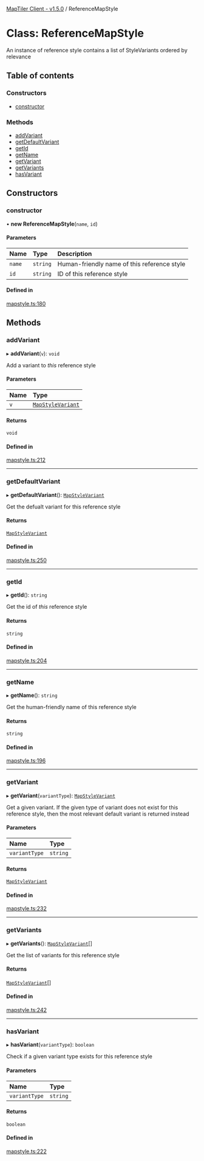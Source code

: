 [MapTiler Client - v1.5.0](../README.md) / ReferenceMapStyle

# Class: ReferenceMapStyle

An instance of reference style contains a list of StyleVariants ordered by relevance

## Table of contents

### Constructors

- [constructor](ReferenceMapStyle.md#constructor)

### Methods

- [addVariant](ReferenceMapStyle.md#addvariant)
- [getDefaultVariant](ReferenceMapStyle.md#getdefaultvariant)
- [getId](ReferenceMapStyle.md#getid)
- [getName](ReferenceMapStyle.md#getname)
- [getVariant](ReferenceMapStyle.md#getvariant)
- [getVariants](ReferenceMapStyle.md#getvariants)
- [hasVariant](ReferenceMapStyle.md#hasvariant)

## Constructors

### constructor

• **new ReferenceMapStyle**(`name`, `id`)

#### Parameters

| Name | Type | Description |
| :------ | :------ | :------ |
| `name` | `string` | Human-friendly name of this reference style |
| `id` | `string` | ID of this reference style |

#### Defined in

[mapstyle.ts:180](https://github.com/maptiler/maptiler-client-js/blob/8bd7bfc/src/mapstyle.ts#L180)

## Methods

### addVariant

▸ **addVariant**(`v`): `void`

Add a variant to _this_ reference style

#### Parameters

| Name | Type |
| :------ | :------ |
| `v` | [`MapStyleVariant`](MapStyleVariant.md) |

#### Returns

`void`

#### Defined in

[mapstyle.ts:212](https://github.com/maptiler/maptiler-client-js/blob/8bd7bfc/src/mapstyle.ts#L212)

___

### getDefaultVariant

▸ **getDefaultVariant**(): [`MapStyleVariant`](MapStyleVariant.md)

Get the defualt variant for this reference style

#### Returns

[`MapStyleVariant`](MapStyleVariant.md)

#### Defined in

[mapstyle.ts:250](https://github.com/maptiler/maptiler-client-js/blob/8bd7bfc/src/mapstyle.ts#L250)

___

### getId

▸ **getId**(): `string`

Get the id of _this_ reference style

#### Returns

`string`

#### Defined in

[mapstyle.ts:204](https://github.com/maptiler/maptiler-client-js/blob/8bd7bfc/src/mapstyle.ts#L204)

___

### getName

▸ **getName**(): `string`

Get the human-friendly name of this reference style

#### Returns

`string`

#### Defined in

[mapstyle.ts:196](https://github.com/maptiler/maptiler-client-js/blob/8bd7bfc/src/mapstyle.ts#L196)

___

### getVariant

▸ **getVariant**(`variantType`): [`MapStyleVariant`](MapStyleVariant.md)

Get a given variant. If the given type of variant does not exist for this reference style,
then the most relevant default variant is returned instead

#### Parameters

| Name | Type |
| :------ | :------ |
| `variantType` | `string` |

#### Returns

[`MapStyleVariant`](MapStyleVariant.md)

#### Defined in

[mapstyle.ts:232](https://github.com/maptiler/maptiler-client-js/blob/8bd7bfc/src/mapstyle.ts#L232)

___

### getVariants

▸ **getVariants**(): [`MapStyleVariant`](MapStyleVariant.md)[]

Get the list of variants for this reference style

#### Returns

[`MapStyleVariant`](MapStyleVariant.md)[]

#### Defined in

[mapstyle.ts:242](https://github.com/maptiler/maptiler-client-js/blob/8bd7bfc/src/mapstyle.ts#L242)

___

### hasVariant

▸ **hasVariant**(`variantType`): `boolean`

Check if a given variant type exists for this reference style

#### Parameters

| Name | Type |
| :------ | :------ |
| `variantType` | `string` |

#### Returns

`boolean`

#### Defined in

[mapstyle.ts:222](https://github.com/maptiler/maptiler-client-js/blob/8bd7bfc/src/mapstyle.ts#L222)
